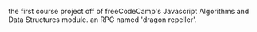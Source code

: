 the first course project off of freeCodeCamp's Javascript Algorithms and Data Structures module. an RPG named 'dragon repeller'.
